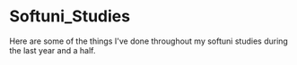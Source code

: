 # Softuni_Studies
Here are some of the things I've done throughout my softuni studies during the last year and a half.
